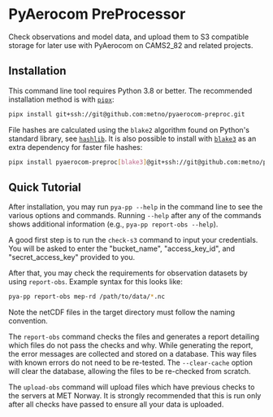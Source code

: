 # PyAerocom PreProcessor

Check observations and model data, and upload them to S3 compatible storage
for later use with PyAerocom on CAMS2_82 and related projects.

## Installation

This command line tool requires Python 3.8 or better.
The recommended installation method is with [`pipx`]:

``` bash
pipx install git+ssh://git@github.com:metno/pyaerocom-preproc.git
```

File hashes are calculated using the `blake2` algorithm found on Python's standard library, see [`hashlib`].
It is also possible to install with [`blake3`] as an extra dependency for faster file hashes:

``` bash
pipx install pyaerocom-preproc[blake3]@git+ssh://git@github.com:metno/pyaerocom-preproc.git
```

[`pipx`]:   https://pypa.github.io/pipx/
[`hashlib`]: https://docs.python.org/3/library/hashlib.html#blake2
[`blake3`]: https://github.com/oconnor663/blake3-py/

## Quick Tutorial

After installation, you may run `pya-pp --help` in the command line to see the various options and commands. Running `--help` after any of the commands shows additional information (e.g., `pya-pp report-obs --help`).

A good first step is to run the `check-s3` command to input your credentials. You will be asked to enter the "bucket_name", "access_key_id", and "secret_access_key" provided to you.

After that, you may check the requirements for observation datasets by using `report-obs`. Example syntax for this looks like:

``` bash
pya-pp report-obs mep-rd /path/to/data/*.nc
```

Note the netCDF files in the target directory must follow the naming convention.

The `report-obs` command checks the files and generates a report detailing which files do not pass the checks and why. While generating the report, the error messages are collected and stored on a database. This way files with known errors do not need to be re-tested.
The `--clear-cache` option will clear the database, allowing the files to be re-checked from scratch.

The `upload-obs` command will upload files which have previous checks to the servers at MET Norway. It is strongly recommended that this is run only after all checks have passed to ensure all your data is uploaded.
